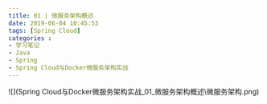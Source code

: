 ```yaml
---
title: 01 | 微服务架构概述
date: 2019-06-04 10:45:53
tags: [Spring Cloud]
categories :
- 学习笔记
- Java
- Spring
- Spring Cloud与Docker微服务架构实战
---
```


![](Spring Cloud与Docker微服务架构实战_01_微服务架构概述\微服务架构.png)
